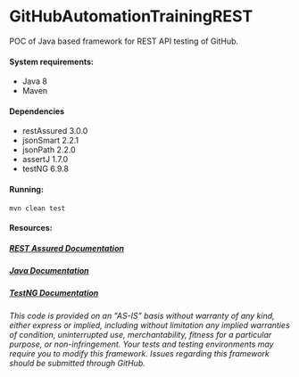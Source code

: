 # GitHubAutomationTrainingREST

POC of Java based framework for REST API testing of GitHub.

#### System requirements:

* Java 8
* Maven

#### Dependencies

* restAssured 3.0.0
* jsonSmart 2.2.1
* jsonPath 2.2.0
* assertJ 1.7.0
* testNG 6.9.8

#### Running:

```
mvn clean test
```

#### Resources:

##### [REST Assured Documentation](https://github.com/rest-assured/rest-assured/wiki/usage)

##### [Java Documentation](https://docs.oracle.com/javase/7/docs/api/)

##### [TestNG Documentation](http://testng.org/doc/documentation-main.html)

*This code is provided on an "AS-IS” basis without warranty of any kind, either express or implied, including without limitation any implied warranties of condition, uninterrupted use, merchantability, fitness for a particular purpose, or non-infringement. Your tests and testing environments may require you to modify this framework. Issues regarding this framework should be submitted through GitHub.*
